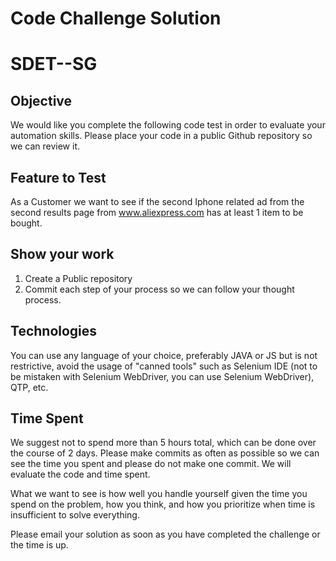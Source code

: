 # Code Challenge Solution

# SDET--SG

## Objective
We would like you complete the following code test in order to evaluate your automation skills.  Please place your code in a public Github repository so we can review it.

## Feature to Test

As a Customer we want to see if the second Iphone related ad from the second results page from www.aliexpress.com has at least 1 item to be bought.

## Show your work
1.  Create a Public repository
2.  Commit each step of your process so we can follow your thought process.

## Technologies
You can use any language of your choice, preferably JAVA or JS but is not restrictive, avoid the usage of "canned tools" such as Selenium IDE (not to be mistaken with Selenium WebDriver, you can use Selenium WebDriver), QTP, etc.

## Time Spent
We suggest not to spend more than 5 hours total, which can be done over the course of 2 days.  Please make commits as often as possible so we can see the time you spent and please do not make one commit.  We will evaluate the code and time spent.
 
What we want to see is how well you handle yourself given the time you spend on the problem, how you think, and how you prioritize when time is insufficient to solve everything.

Please email your solution as soon as you have completed the challenge or the time is up.
